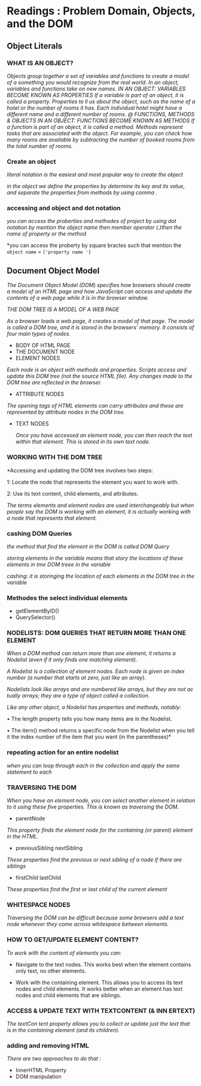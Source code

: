 # Readings : Problem Domain, Objects, and the DOM

## Object Literals 

### WHAT IS AN OBJECT?
*Objects group together a set of variables and functions to create a model
of a something you would recognize from the real world. In an object,
variables and functions take on new names.
IN AN OBJECT: VARIABLES BECOME
KNOWN AS PROPERTIES
If a variable is part of an object, it is called a
property. Properties te ll us about the object, such as
the name of a hotel or the number of rooms it has.
Each individual hotel might have a different name
and a different number of rooms.
@ FUNCTIONS, METHODS & OBJECTS
IN AN OBJECT: FUNCTIONS BECOME
KNOWN AS METHODS
If a function is part of an object, it is called a method.
Methods represent tasks that are associated with
the object. For example, you can check how many
rooms are available by subtracting the number of
booked rooms from the total number of rooms.*



### Create an object 

*literal notation is the easiest and most popular way to create the object*

*in the object we define the properties by determine its key and its value, and separate the properties from methods by using comma .*

### accessing and object and dot notation 

*you can access the proberties and methodes of project by using dot notation by mention the object name then member operator (.)then the name of property or the method*



*you can access the proberty by square bractes such that mention the `object name` = `['property name ']`

## Document Object Model

*The Document Object Model (DOM) specifies
how browsers should create a model of an HTML
page and how JavaScript can access and update the
contents of a web page while it is in the browser window.*

*THE DOM TREE IS A MODEL OF A WEB PAGE*

*As a browser loads a web page, it creates a model of that page.
The model is called a DOM tree, and it is stored in the browsers' memory.
It consists of four main types of nodes.*


- BODY OF HTML PAGE
- THE DOCUMENT NODE
- ELEMENT NODES


*Each node is an object with methods and properties.
Scripts access and update this DOM tree (not the source HTML file).
Any changes made to the DOM tree are reflected in the browser.*

- ATTRIBUTE NODES 


 *The opening tags of HTML elements can carry
attributes and these are represented by attribute
nodes in the DOM tree.*


- TEXT NODES


  *Once you have accessed an element node, you
can then reach the text within that element. This is
stored in its own text node.*


### WORKING WITH THE DOM TREE

*Accessing and updating the DOM tree involves two steps:

1: Locate the node that represents the element you want to work with.

2: Use its text content, child elements, and attributes.



*The terms elements and element nodes are used interchangeably
but when people say the DOM is working with an element,
it is actually working with a node that represents that element.*

### cashing DOM Queries 
*the method that find the element in the DOM  is called DOM Query*



*storing elements in the variable means that story the locations of these elements in tme DOM treee in the variable*



*cashing: it is storinging the location of each elements in the DOM tree in the variable*

### Methodes the select individual  elements 

- getElementByID()
- QuerySelector()


### NODELISTS: DOM QUERIES THAT RETURN MORE THAN ONE ELEMENT

*When a DOM method can return more than one element, it returns a
Nodelist (even if it only finds one matching element).*


*A Nodelist is a collection of element nodes. Each
node is given an index number (a number that starts
at zero, just like an array).*

*Nodelists look like arrays and are numbered like
arrays, but they are not ac tually arrays; they are a
type of object called a collection.*


*Like any other object, a Nodelist has properties and
methods, notably:*

• The length property tells you how many items
are in the Nodelist.

• The itern() method returns a specific node from
the Nodelist when you tell it the index number
of the item that you want (in the parentheses)*

### repeating action for an entire nodelist

*when you can loop through each in the collection and apply the same statement to each*


### TRAVERSING THE DOM

*When you have an element node, you can select
another element in relation to it using these five
properties. This is known as traversing the DOM.*

- parentNode

 *This property finds the element
node for the containing (or
parent) element in the HTML.*
- previousSibling nextSibling

 *These properties find the
previous or next sibling of a node
if there are siblings*

- firstChild lastChild

 *These properties find the first or
last child of the current element*


### WHITESPACE NODES

*Traversing the DOM can be difficult because
some browsers add a text node whenever they
come across whitespace between elements.*


### HOW TO GET/UPDATE ELEMENT CONTENT?

*To work with the content of elements you can:*

-  Navigate to the text nodes. This works best
when the element contains only text, no other
elements.

- Work with the containing element. This allows
you to access its text nodes and child elements.
It works better when an element has text nodes
and child elements that are siblings.


### ACCESS & UPDATE TEXT WITH TEXTCONTENT (& INN ERTEXT)

*The textCon tent property allows you to
collect or update just the text that is in the
containing element (and its children).*


### adding and removing HTML 

*There are two approaches to do that :*
- InnerHTML Property
- DOM manipulation
